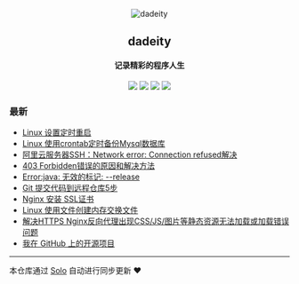 <p align="center"><img alt="dadeity" src="https://avatars1.githubusercontent.com/u/42400738?v=4"></p><h2 align="center">
dadeity
</h2>

<h4 align="center">记录精彩的程序人生</h4>
<p align="center"><a title="dadeity" target="_blank" href="https://github.com/dadeity/solo-blog"><img src="https://img.shields.io/github/last-commit/dadeity/solo-blog.svg?style=flat-square&color=FF9900"></a>
<a title="GitHub repo size in bytes" target="_blank" href="https://github.com/dadeity/solo-blog"><img src="https://img.shields.io/github/repo-size/dadeity/solo-blog.svg?style=flat-square"></a>
<a title="Solo Version" target="_blank" href="https://github.com/b3log/solo/releases"><img src="https://img.shields.io/badge/solo-3.6.5-f1e05a.svg?style=flat-square&color=blueviolet"></a>
<a title="Hits" target="_blank" href="https://github.com/b3log/hits"><img src="https://hits.b3log.org/dadeity/solo-blog.svg"></a></p>

### 最新

* [Linux 设置定时重启](https://www.dduan.site/articles/2019/10/29/1572343601696.html)
* [ Linux 使用crontab定时备份Mysql数据库](https://www.dduan.site/articles/2019/10/29/1572341332608.html)
* [阿里云服务器SSH：Network error: Connection refused解决](https://www.dduan.site/articles/2019/10/29/1572339964561.html)
* [403 Forbidden错误的原因和解决方法](https://www.dduan.site/articles/2019/10/29/1572337464401.html)
* [Error:java: 无效的标记: --release](https://www.dduan.site/articles/2019/10/29/1572335774463.html)
* [Git 提交代码到远程仓库5步](https://www.dduan.site/articles/2019/10/29/1572335291416.html)
* [Nginx 安装 SSL证书](https://www.dduan.site/articles/2019/10/29/1572334566925.html)
* [Linux 使用文件创建内存交换文件](https://www.dduan.site/articles/2019/10/29/1572329950650.html)
* [解决HTTPS Nginx反向代理出现CSS/JS/图片等静态资源无法加载或加载错误问题](https://www.dduan.site/articles/2019/10/29/1572319332997.html)
* [我在 GitHub 上的开源项目](https://www.dduan.site/my-github-repos)



---

本仓库通过 [Solo](https://github.com/b3log/solo) 自动进行同步更新 ❤️ 